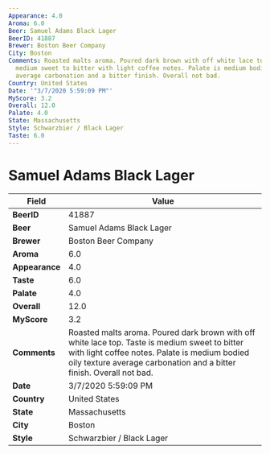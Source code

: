 ```yaml
---
Appearance: 4.0
Aroma: 6.0
Beer: Samuel Adams Black Lager
BeerID: 41887
Brewer: Boston Beer Company
City: Boston
Comments: Roasted malts aroma. Poured dark brown with off white lace top. Taste is
  medium sweet to bitter with light coffee notes. Palate is medium bodied oily texture
  average carbonation and a bitter finish. Overall not bad.
Country: United States
Date: '"3/7/2020 5:59:09 PM"'
MyScore: 3.2
Overall: 12.0
Palate: 4.0
State: Massachusetts
Style: Schwarzbier / Black Lager
Taste: 6.0
---
```


# Samuel Adams Black Lager

| Field         | Value |
|---------------|-------|
| **BeerID** | 41887 |
| **Beer** | Samuel Adams Black Lager |
| **Brewer** | Boston Beer Company |
| **Aroma** | 6.0 |
| **Appearance** | 4.0 |
| **Taste** | 6.0 |
| **Palate** | 4.0 |
| **Overall** | 12.0 |
| **MyScore** | 3.2 |
| **Comments** | Roasted malts aroma. Poured dark brown with off white lace top. Taste is medium sweet to bitter with light coffee notes. Palate is medium bodied oily texture average carbonation and a bitter finish. Overall not bad. |
| **Date** | 3/7/2020 5:59:09 PM |
| **Country** | United States |
| **State** | Massachusetts |
| **City** | Boston |
| **Style** | Schwarzbier / Black Lager |
